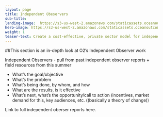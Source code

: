 ```yaml
---
layout: page 
title: Independent Obeservers
sub-title: 
landing-image: 	https://s3-us-west-2.amazonaws.com/staticassets.oceanoutcomes.org/rollover+images/observersrollover.jpg
hero-image: https://s3-us-west-2.amazonaws.com/staticassets.oceanoutcomes.org/hero+photos/observershero.jpg
weight: 1
teaser-text: Create a cost-effective, private sector model for independent observers and additional verifications (e.g. satellite monitoring) that could be replicated and scaled in other fisheries beyond salmon.. This section is an in-depth look at O2’s Independent Observer work. 
---
```

##This section is an in-depth look at O2’s Independent Observer work

Independent Observers - pull from past independent observer reports + field resources from this summer
* What’s the goal/objective
* What’s the problem
* What’s being done, by whom, and how
* What are the results, is it effective
* What’s next, what’s the opportunity/call to action (incentives, market demand for this, key audiences, etc. ((basically a theory of change))

Link to full independent oberser reports here.
